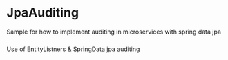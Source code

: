 # JpaAuditing
Sample for how to implement auditing in microservices with spring data jpa

###
Use of EntityListners & SpringData jpa auditing
